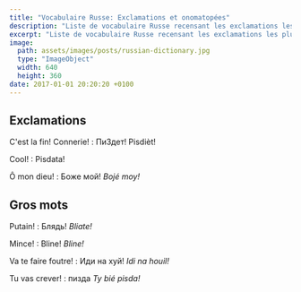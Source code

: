 ```yaml
---
title: "Vocabulaire Russe: Exclamations et onomatopées"
description: "Liste de vocabulaire Russe recensant les exclamations les plus courantes."
excerpt: "Liste de vocabulaire Russe recensant les exclamations les plus courantes."
image:
  path: assets/images/posts/russian-dictionary.jpg
  type: "ImageObject"
  width: 640
  height: 360
date: 2017-01-01 20:20:20 +0100
---
```


## Exclamations

C'est la fin! Connerie!
: ПиЗдет!
Pisdièt!

Cool!
: Pisdata!

Ô mon dieu!
: Боже мой!
*Bojé moy!*


## Gros mots

Putain!
: Блядь!
*Bliate!*

Mince!
: Bline!
*Bline!*

Va te faire foutre!
: Иди на хуй!
*Idi na houil!*

Tu vas crever!
: пизда
*Ty bié pisda!*
